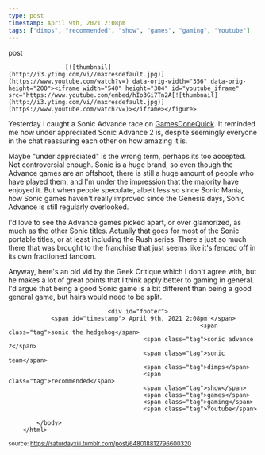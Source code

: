 ```yaml
---
type: post
timestamp: April 9th, 2021 2:08pm
tags: ["dimps", "recommended", "show", "games", "gaming", "Youtube"]
---
```

post

                    [![thumbnail](http://i3.ytimg.com/vi/ /maxresdefault.jpg)](https://www.youtube.com/watch?v= ) data-orig-width="356" data-orig-height="200"><iframe width="540" height="304" id="youtube_iframe" src="https://www.youtube.com/embed/hIo3Gi7Tn2A[![thumbnail](http://i3.ytimg.com/vi/ /maxresdefault.jpg)](https://www.youtube.com/watch?v= )></iframe></figure>
Yesterday I caught a Sonic Advance race on <a href="https://www.twitch.tv/gamesdonequick" target="_blank">GamesDoneQuick</a>.  It reminded me how under appreciated Sonic Advance 2 is, despite seemingly everyone in the chat reassuring each other on how amazing it is.

Maybe "under appreciated" is the wrong term, perhaps its too accepted.  Not controversial enough.  Sonic is a huge brand, so even though the Advance games are an offshoot, there is still a huge amount of people who have played them, and I'm under the impression that the majority have enjoyed it.  But when people speculate, albeit less so since Sonic Mania, how Sonic games haven't really improved since the Genesis days, Sonic Advance is still regularly overlooked.

I'd love to see the Advance games picked apart, or over glamorized, as much as the other Sonic titles.  Actually that goes for most of the Sonic portable titles, or at least including the Rush series.  There's just so much there that was brought to the franchise that just seems like it's fenced off in its own fractioned fandom.

Anyway, here's an old vid by the Geek Critique which I don't agree with, but he makes a lot of great points that I think apply better to gaming in general.  I'd argue that being a good Sonic game is a bit different than being a good general game, but hairs would need to be split.

                
                
                
                
                
                
                                <div id="footer">
                <span id="timestamp"> April 9th, 2021 2:08pm </span>
                                                          <span class="tag">sonic the hedgehog</span>
                                          <span class="tag">sonic advance 2</span>
                                          <span class="tag">sonic team</span>
                                          <span class="tag">dimps</span>
                                          <span class="tag">recommended</span>
                                          <span class="tag">show</span>
                                          <span class="tag">games</span>
                                          <span class="tag">gaming</span>
                                          <span class="tag">Youtube</span>
                                                    
            </body>
        </html>

        
<small>source: https://saturdayxiii.tumblr.com/post/648018812796600320</small>